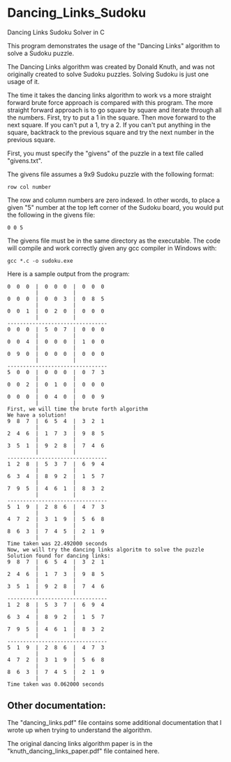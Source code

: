 # Dancing_Links_Sudoku
Dancing Links Sudoku Solver in C

This program demonstrates the usage of the "Dancing Links" algorithm to solve a Sudoku puzzle.

The Dancing Links algorithm was created by Donald Knuth, and was not originally created to solve Sudoku puzzles. Solving Sudoku is just one usage of it.

The time it takes the dancing links algorithm to work vs a more straight forward brute force approach is compared with this program. The more straight forward approach is to go square by square and iterate through all the numbers. First, try to put a 1 in the square. Then move forward to the next square. If you can't put a 1, try a 2. If you can't put anything in the square, backtrack to the previous square and try the next number in the previous square.

First, you must specify the "givens" of the puzzle in a text file called "givens.txt".

The givens file assumes a 9x9 Sudoku puzzle with the following format:

`row col number`

The row and column numbers are zero indexed. In other words, to place a given "5" number at the top left corner of the Sudoku board, you would put the following in the givens file:

`0 0 5`

The givens file must be in the same directory as the executable. The code will compile and work correctly given any gcc compiler in Windows with:

`gcc *.c -o sudoku.exe`

Here is a sample output from the program:

```Here is the starting board:
0  0  0  |  0  0  0  |  0  0  0
         |           |
0  0  0  |  0  0  3  |  0  8  5
         |           |
0  0  1  |  0  2  0  |  0  0  0
         |           |
--------------------------------
0  0  0  |  5  0  7  |  0  0  0
         |           |
0  0  4  |  0  0  0  |  1  0  0
         |           |
0  9  0  |  0  0  0  |  0  0  0
         |           |
--------------------------------
5  0  0  |  0  0  0  |  0  7  3
         |           |
0  0  2  |  0  1  0  |  0  0  0
         |           |
0  0  0  |  0  4  0  |  0  0  9
         |           |
First, we will time the brute forth algorithm
We have a solution!
9  8  7  |  6  5  4  |  3  2  1
         |           |
2  4  6  |  1  7  3  |  9  8  5
         |           |
3  5  1  |  9  2  8  |  7  4  6
         |           |
--------------------------------
1  2  8  |  5  3  7  |  6  9  4
         |           |
6  3  4  |  8  9  2  |  1  5  7
         |           |
7  9  5  |  4  6  1  |  8  3  2
         |           |
--------------------------------
5  1  9  |  2  8  6  |  4  7  3
         |           |
4  7  2  |  3  1  9  |  5  6  8
         |           |
8  6  3  |  7  4  5  |  2  1  9
         |           |
Time taken was 22.492000 seconds
Now, we will try the dancing links algoritm to solve the puzzle
Solution found for dancing links:
9  8  7  |  6  5  4  |  3  2  1
         |           |
2  4  6  |  1  7  3  |  9  8  5
         |           |
3  5  1  |  9  2  8  |  7  4  6
         |           |
--------------------------------
1  2  8  |  5  3  7  |  6  9  4
         |           |
6  3  4  |  8  9  2  |  1  5  7
         |           |
7  9  5  |  4  6  1  |  8  3  2
         |           |
--------------------------------
5  1  9  |  2  8  6  |  4  7  3
         |           |
4  7  2  |  3  1  9  |  5  6  8
         |           |
8  6  3  |  7  4  5  |  2  1  9
         |           |
Time taken was 0.062000 seconds
```

## Other documentation:

The "dancing_links.pdf" file contains some additional documentation that I wrote up when trying to understand the algorithm.

The original dancing links algorithm paper is in the "knuth_dancing_links_paper.pdf" file contained here.




